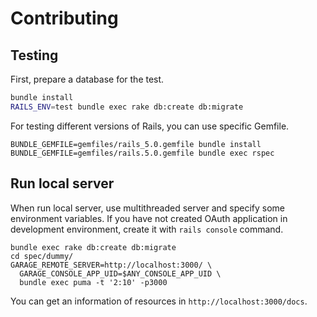 # Contributing

## Testing

First, prepare a database for the test.

```sh
bundle install
RAILS_ENV=test bundle exec rake db:create db:migrate
```

For testing different versions of Rails, you can use specific Gemfile.

```
BUNDLE_GEMFILE=gemfiles/rails_5.0.gemfile bundle install
BUNDLE_GEMFILE=gemfiles/rails.5.0.gemfile bundle exec rspec
```

## Run local server

When run local server, use multithreaded server and specify some environment variables.
If you have not created OAuth application in development environment, create it with
`rails console` command.

```
bundle exec rake db:create db:migrate
cd spec/dummy/
GARAGE_REMOTE_SERVER=http://localhost:3000/ \
  GARAGE_CONSOLE_APP_UID=$ANY_CONSOLE_APP_UID \
  bundle exec puma -t '2:10' -p3000
```

You can get an information of resources in `http://localhost:3000/docs`.
